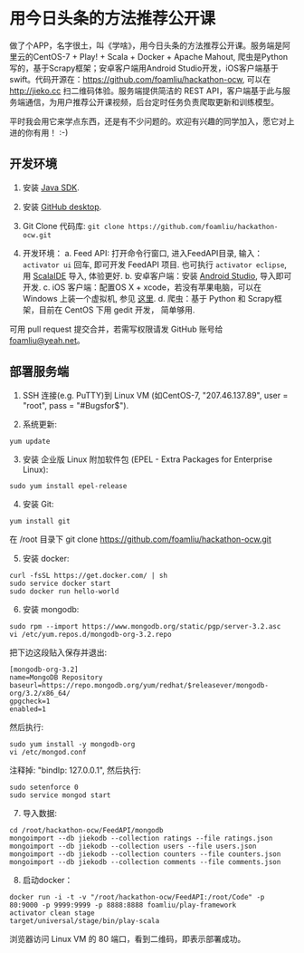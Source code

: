 # 用今日头条的方法推荐公开课
做了个APP，名字很土，叫《学啥》，用今日头条的方法推荐公开课。服务端是阿里云的CentOS-7 + Play! + Scala + Docker + Apache Mahout, 爬虫是Python写的，基于Scrapy框架；安卓客户端用Android Studio开发，iOS客户端基于swift。代码开源在：https://github.com/foamliu/hackathon-ocw, 可以在 http://jieko.cc 扫二维码体验。服务端提供简洁的 REST API，客户端基于此与服务端通信，为用户推荐公开课视频，后台定时任务负责爬取更新和训练模型。

平时我会用它来学点东西，还是有不少问题的。欢迎有兴趣的同学加入，愿它对上进的你有用！ :-)

## 开发环境
1. 安装 [Java SDK](http://www.oracle.com/technetwork/java/javase/downloads/jdk8-downloads-2133151.html).
2. 安装 [GitHub desktop](https://desktop.github.com/).
3. Git Clone 代码库:
```git clone https://github.com/foamliu/hackathon-ocw.git```

5. 开发环境：
	a. Feed API: 打开命令行窗口, 进入FeedAPI目录, 输入：`activator ui` 回车, 即可开发 FeedAPI 项目.
也可执行 `activator eclipse`, 用 [ScalaIDE](http://scala-ide.org/) 导入, 体验更好.
    b. 安卓客户端：安装 [Android Studio](http://developer.android.com/sdk/index.html), 导入即可开发.
	c. iOS 客户端：配置OS X + xcode，若没有苹果电脑，可以在 Windows 上装一个虚拟机, 参见 [这里](https://xuanwo.org/2015/08/09/vmware-mac-os-x-intro/).
	d. 爬虫：基于 Python 和 Scrapy框架，目前在 CentOS 下用 gedit 开发， 简单够用.

可用 pull request 提交合并，若需写权限请发 GitHub 账号给 foamliu@yeah.net。

## 部署服务端
1. SSH 连接(e.g. PuTTY)到 Linux VM (如CentOS-7, "207.46.137.89", user = "root", pass = "#Bugsfor$").

2. 系统更新:
```
yum update
```

3. 安装 企业版 Linux 附加软件包 (EPEL - Extra Packages for Enterprise Linux):
```
sudo yum install epel-release
```

4. 安装 Git:
```
yum install git
```
在 /root 目录下 git clone https://github.com/foamliu/hackathon-ocw.git

5. 安装 docker:
```
curl -fsSL https://get.docker.com/ | sh
sudo service docker start
sudo docker run hello-world
```

6. 安装 mongodb:
```
sudo rpm --import https://www.mongodb.org/static/pgp/server-3.2.asc
vi /etc/yum.repos.d/mongodb-org-3.2.repo
```
把下边这段贴入保存并退出:
```
[mongodb-org-3.2]
name=MongoDB Repository
baseurl=https://repo.mongodb.org/yum/redhat/$releasever/mongodb-org/3.2/x86_64/
gpgcheck=1
enabled=1
```
然后执行:
```
sudo yum install -y mongodb-org
vi /etc/mongod.conf
```
注释掉: "bindIp: 127.0.0.1", 然后执行:
```
sudo setenforce 0
sudo service mongod start
```

7. 导入数据:
```
cd /root/hackathon-ocw/FeedAPI/mongodb
mongoimport --db jiekodb --collection ratings --file ratings.json
mongoimport --db jiekodb --collection users --file users.json
mongoimport --db jiekodb --collection counters --file counters.json
mongoimport --db jiekodb --collection comments --file comments.json
```

8. 启动docker：
```
docker run -i -t -v "/root/hackathon-ocw/FeedAPI:/root/Code" -p 80:9000 -p 9999:9999 -p 8888:8888 foamliu/play-framework
activator clean stage
target/universal/stage/bin/play-scala
```
浏览器访问 Linux VM 的 80 端口，看到二维码，即表示部署成功。
